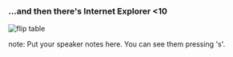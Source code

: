 ###  ...and then there's Internet Explorer <10

![flip table](http://www.reactiongifs.com/wp-content/uploads/2013/06/mad.gif)

note:
    Put your speaker notes here.
    You can see them pressing 's'.
